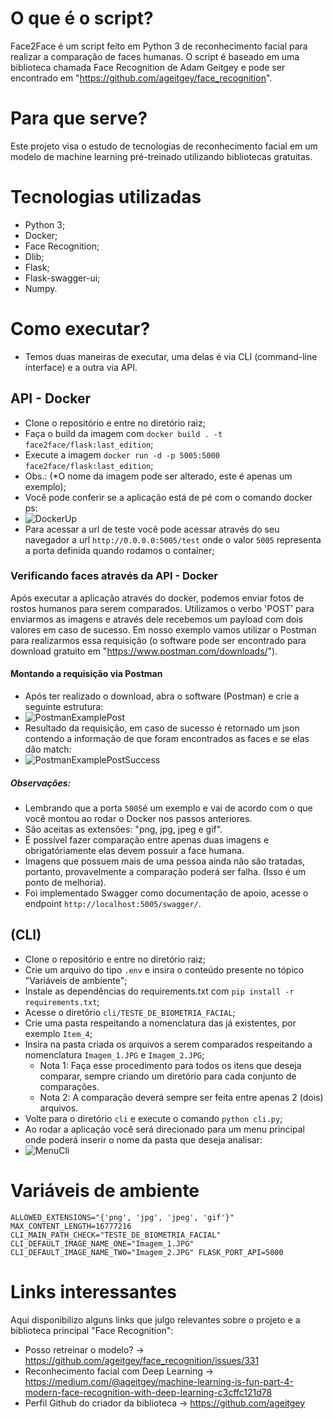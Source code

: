 # O que é o script?
Face2Face é um script feito em Python 3 de reconhecimento facial para realizar a comparação de faces humanas. 
O script é baseado em uma biblioteca chamada Face Recognition de Adam Geitgey e pode ser encontrado em "https://github.com/ageitgey/face_recognition".

# Para que serve?
Este projeto visa o estudo de tecnologias de reconhecimento facial em um modelo de machine learning pré-treinado utilizando bibliotecas gratuitas.

# Tecnologias utilizadas
* Python 3;
* Docker;
* Face Recognition;
* Dlib;
* Flask;
* Flask-swagger-ui;
* Numpy.


# Como executar?
 - Temos duas maneiras de executar, uma delas é via CLI (command-line interface) e a outra via API.

## API - Docker
 * Clone o repositório e entre no diretório raiz;
 * Faça o build da imagem com `docker build . -t face2face/flask:last_edition`;
 * Execute a imagem `docker run -d -p 5005:5000 face2face/flask:last_edition`;
 * Obs.: (*O nome da imagem pode ser alterado, este é apenas um exemplo);
 * Você pode conferir se a aplicação está de pé com o comando docker ps:
 * ![DockerUp](https://media.githubusercontent.com/media/jeanazuos/Face2Face/master/static/doc_media/docker_up.png)
 * Para acessar a url de teste você pode acessar através do seu navegador a url `http://0.0.0.0:5005/test` onde o valor `5005` representa a porta definida quando rodamos o container;

### Verificando faces através da API - Docker
 Após executar a aplicação através do docker, podemos enviar fotos de rostos humanos para serem comparados.
 Utilizamos o verbo 'POST' para enviarmos as imagens e através dele recebemos um payload com dois valores em caso de sucesso. Em nosso exemplo vamos utilizar o Postman para realizarmos essa requisição (o software pode ser encontrado para download gratuito em "https://www.postman.com/downloads/").
#### Montando a requisição via Postman
* Após ter realizado o download, abra o software (Postman) e crie a seguinte estrutura:
 * ![PostmanExamplePost](https://media.githubusercontent.com/media/jeanazuos/Face2Face/master/static/doc_media/postman_post_example.png)
* Resultado da requisição, em caso de sucesso é retornado um json contendo a informação de que foram encontrados as faces e se elas dão match:
 * ![PostmanExamplePostSuccess](https://media.githubusercontent.com/media/jeanazuos/Face2Face/master/static/doc_media/postman_post_result.png)

##### Observações:
* Lembrando que a porta `5005`é um exemplo e vai de acordo com o que você montou ao rodar o Docker nos passos anteriores.
* São aceitas as extensões: "png, jpg, jpeg e gif".
* É possível fazer comparação entre apenas duas imagens e obrigatóriamente elas devem possuir a face humana.
* Imagens que possuem mais de uma pessoa ainda não são tratadas, portanto, provavelmente a comparação poderá ser falha. (Isso é um ponto de melhoria).
* Foi implementado Swagger como documentação de apoio, acesse o endpoint `http://localhost:5005/swagger/`.
 
## (CLI)
 * Clone o repositório e entre no diretório raiz;
 * Crie um arquivo do tipo `.env` e insira o conteúdo presente no tópico "Variáveis de ambiente";
 * Instale as dependências do requirements.txt com `pip install -r requirements.txt`;
 * Acesse o diretório `cli/TESTE_DE_BIOMETRIA_FACIAL`;
 * Crie uma pasta respeitando a nomenclatura das já existentes, por exemplo `Item_4`;
 * Insira na pasta criada os arquivos a serem comparados respeitando a nomenclatura `Imagem_1.JPG` e `Imagem_2.JPG`;
   - Nota 1: Faça esse procedimento para todos os itens que deseja comparar, sempre criando um diretório para cada conjunto de comparações.
   - Nota 2: A comparação deverá sempre ser feita entre apenas 2 (dois) arquivos.
 * Volte para o diretório `cli` e execute o comando `python cli.py`;
 * Ao rodar a aplicação você será direcionado para um menu principal onde poderá inserir o nome da pasta que deseja analisar:
  * ![MenuCli](https://media.githubusercontent.com/media/jeanazuos/Face2Face/cli/static/doc_media/run_cli.gif)

# Variáveis de ambiente
`
ALLOWED_EXTENSIONS="{'png', 'jpg', 'jpeg', 'gif'}"
MAX_CONTENT_LENGTH=16777216
CLI_MAIN_PATH_CHECK="TESTE_DE_BIOMETRIA_FACIAL"
CLI_DEFAULT_IMAGE_NAME_ONE="Imagem_1.JPG"
CLI_DEFAULT_IMAGE_NAME_TWO="Imagem_2.JPG"
FLASK_PORT_API=5000
`

# Links interessantes
Aqui disponibilizo alguns links que julgo relevantes sobre o projeto e a biblioteca principal "Face Recognition":
- Posso retreinar o modelo? -> https://github.com/ageitgey/face_recognition/issues/331
- Reconhecimento facial com Deep Learning -> https://medium.com/@ageitgey/machine-learning-is-fun-part-4-modern-face-recognition-with-deep-learning-c3cffc121d78
- Perfil Github do criador da biblioteca -> https://github.com/ageitgey
